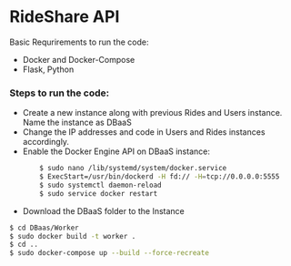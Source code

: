# RideShare API

Basic Requrirements to run the code:
- Docker and Docker-Compose
- Flask, Python

### Steps to run the code:
- Create a new instance along with previous Rides and Users instance. Name the instance as DBaaS
- Change the IP addresses and code in Users and Rides instances accordingly.
- Enable the Docker Engine API on DBaaS instance:
    ```sh
        $ sudo nano /lib/systemd/system/docker.service
        $ ExecStart=/usr/bin/dockerd -H fd:// -H=tcp://0.0.0.0:5555
        $ sudo systemctl daemon-reload
        $ sudo service docker restart
    ```
- Download the DBaaS folder to the Instance
```sh
$ cd DBaas/Worker
$ sudo docker build -t worker .
$ cd ..
$ sudo docker-compose up --build --force-recreate
```
